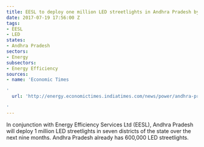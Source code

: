 ```yaml
---
title: EESL to deploy one million LED streetlights in Andhra Pradesh by March 2018
date: 2017-07-19 17:56:00 Z
tags:
- EESL
- LED
states:
- Andhra Pradesh
sectors:
- Energy
subsectors:
- Energy Efficiency
sources:
- name: 'Economic Times

'
  url: 'http://energy.economictimes.indiatimes.com/news/power/andhra-pradesh-to-install-energy-efficient-led-street-lights-in-villages/59626278

'
---
```


In conjunction with Energy Efficiency Services Ltd (EESL), Andhra Pradesh will deploy 1 million LED streetlights in seven districts of the state over the next nine months. Andhra Pradesh already has 600,000 LED streetlights. 
